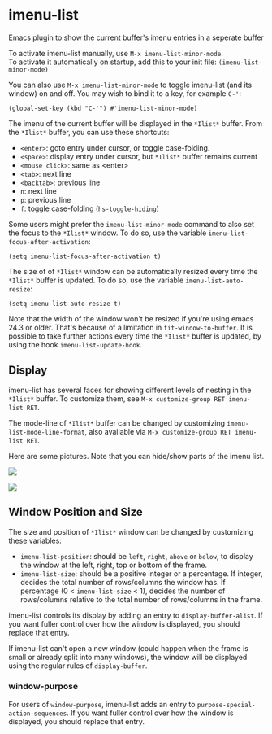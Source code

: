 # imenu-list
Emacs plugin to show the current buffer's imenu entries in a seperate buffer

To activate imenu-list manually, use `M-x imenu-list-minor-mode`.  
To activate it automatically on startup, add this to your init file:
`(imenu-list-minor-mode)`

You can also use `M-x imenu-list-minor-mode` to toggle imenu-list (and its window) on and off.
You may wish to bind it to a key, for example `C-'`:
```elisp
(global-set-key (kbd "C-'") #'imenu-list-minor-mode)
```

The imenu of the current buffer will be displayed in the `*Ilist*` buffer. From the `*Ilist*` buffer, you can use these shortcuts:  
- `<enter>`: goto entry under cursor, or toggle case-folding.  
- `<space>`: display entry under cursor, but `*Ilist*` buffer remains current  
- `<mouse click>`: same as \<enter\>  
- `<tab>`: next line  
- `<backtab>`: previous line  
- `n`: next line  
- `p`: previous line  
- `f`: toggle case-folding (`hs-toggle-hiding`)  

Some users might prefer the `imenu-list-minor-mode` command to also set the focus to the `*Ilist*` window.
To do so, use the variable `imenu-list-focus-after-activation`:
```elisp
(setq imenu-list-focus-after-activation t)
```

The size of of `*Ilist*` window can be automatically resized every time the `*Ilist*` buffer is
updated. To do so, use the variable `imenu-list-auto-resize`:
```elisp
(setq imenu-list-auto-resize t)
```
Note that the width of the window won't be resized if you're using emacs 24.3 or older.
That's because of a limitation in `fit-window-to-buffer`.
It is possible to take further actions every time the `*Ilist*` buffer is updated, by using
the hook `imenu-list-update-hook`.

## Display
imenu-list has several faces for showing different levels of nesting in the `*Ilist*` buffer. To customize them, see `M-x customize-group RET imenu-list RET`.

The mode-line of `*Ilist*` buffer can be changed by customizing `imenu-list-mode-line-format`, also available via `M-x customize-group RET imenu-list RET`.

Here are some pictures. Note that you can hide/show parts of the imenu list.

![](https://github.com/bmag/imenu-list/blob/master/images/imenu-list-light.png)

![](https://github.com/bmag/imenu-list/blob/master/images/imenu-list-dark.png)

## Window Position and Size
The size and position of `*Ilist*` window can be changed by customizing these variables:
- `imenu-list-position`: should be `left`, `right`, `above` or `below`, to display the window
at the left, right, top or bottom of the frame.
- `imenu-list-size`: should be a positive integer or a percentage. If integer, decides the total
number of rows/columns the window has. If percentage (0 < `imenu-list-size` < 1), decides the
number of rows/columns relative to the total number of rows/columns in the frame.

imenu-list controls its display by adding an entry to `display-buffer-alist`. If you want
fuller control over how the window is displayed, you should replace that entry.

If imenu-list can't open a new window (could happen when the frame is small or already split into many windows),
the window will be displayed using the regular rules of `display-buffer`.

### window-purpose
For users of `window-purpose`, imenu-list adds an entry to `purpose-special-action-sequences`.
If you want fuller control over how the window is displayed, you should replace that entry.
